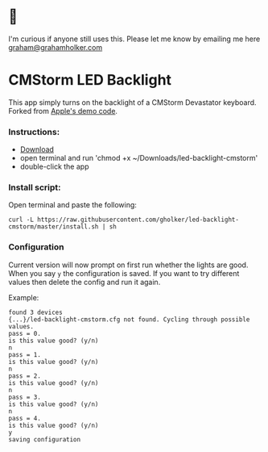 # 👋

I'm curious if anyone still uses this. Please let me know by emailing me here graham@grahamholker.com

# CMStorm LED Backlight

This app simply turns on the backlight of a CMStorm Devastator keyboard. Forked from [Apple's demo code](https://developer.apple.com/library/mac/samplecode/HID_LED_test_tool/Introduction/Intro.html).

### Instructions:
- [Download](https://github.com/gholker/led-backlight-cmstorm/blob/master/led-backlight-cmstorm?raw=true)
- open terminal and run 'chmod +x ~/Downloads/led-backlight-cmstorm'
- double-click the app

### Install script:
Open terminal and paste the following:

`curl -L https://raw.githubusercontent.com/gholker/led-backlight-cmstorm/master/install.sh | sh`

### Configuration

Current version will now prompt on first run whether the lights are good. When you say `y` the configuration is saved. If you want to try different values then delete the config and run it again. 

Example:
```
found 3 devices
{...}/led-backlight-cmstorm.cfg not found. Cycling through possible values.
pass = 0.
is this value good? (y/n)
n
pass = 1.
is this value good? (y/n)
n
pass = 2.
is this value good? (y/n)
n
pass = 3.
is this value good? (y/n)
n
pass = 4.
is this value good? (y/n)
y
saving configuration
```



